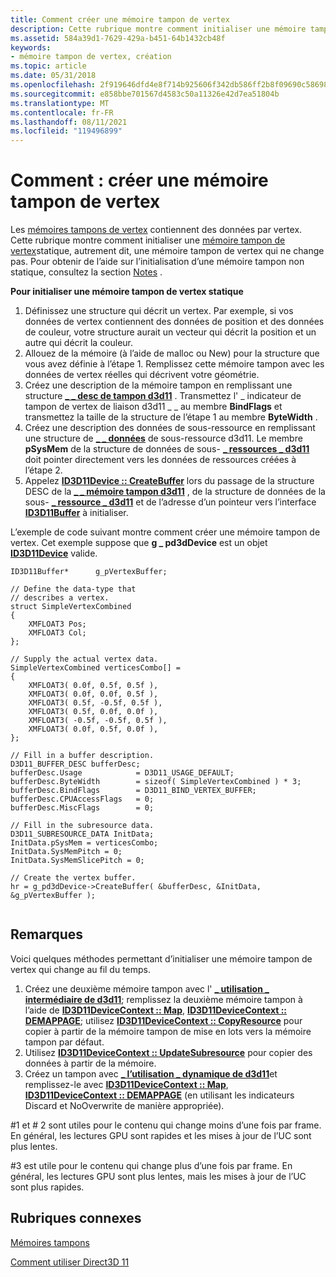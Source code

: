 ```yaml
---
title: Comment créer une mémoire tampon de vertex
description: Cette rubrique montre comment initialiser une mémoire tampon de vertex statique, autrement dit, une mémoire tampon de vertex qui ne change pas.
ms.assetid: 584a39d1-7629-429a-b451-64b1432cb48f
keywords:
- mémoire tampon de vertex, création
ms.topic: article
ms.date: 05/31/2018
ms.openlocfilehash: 2f919646dfd4e8f714b925606f342db586ff2b8f09690c58698b7dab2635159e
ms.sourcegitcommit: e858bbe701567d4583c50a11326e42d7ea51804b
ms.translationtype: MT
ms.contentlocale: fr-FR
ms.lasthandoff: 08/11/2021
ms.locfileid: "119496899"
---
```

# <a name="how-to-create-a-vertex-buffer"></a>Comment : créer une mémoire tampon de vertex

Les [mémoires tampons de vertex](overviews-direct3d-11-resources-buffers-intro.md) contiennent des données par vertex. Cette rubrique montre comment initialiser une [mémoire tampon de vertex](overviews-direct3d-11-resources-buffers-intro.md)statique, autrement dit, une mémoire tampon de vertex qui ne change pas. Pour obtenir de l’aide sur l’initialisation d’une mémoire tampon non statique, consultez la section [Notes](#remarks) .

**Pour initialiser une mémoire tampon de vertex statique**

1.  Définissez une structure qui décrit un vertex. Par exemple, si vos données de vertex contiennent des données de position et des données de couleur, votre structure aurait un vecteur qui décrit la position et un autre qui décrit la couleur.
2.  Allouez de la mémoire (à l’aide de malloc ou New) pour la structure que vous avez définie à l’étape 1. Remplissez cette mémoire tampon avec les données de vertex réelles qui décrivent votre géométrie.
3.  Créez une description de la mémoire tampon en remplissant une structure [**\_ \_ desc de tampon d3d11**](/windows/desktop/api/D3D11/ns-d3d11-d3d11_buffer_desc) . Transmettez l' \_ indicateur de tampon de vertex de liaison d3d11 \_ \_ au membre **BindFlags** et transmettez la taille de la structure de l’étape 1 au membre **ByteWidth** .
4.  Créez une description des données de sous-ressource en remplissant une structure de [**\_ \_ données**](/windows/desktop/api/D3D11/ns-d3d11-d3d11_subresource_data) de sous-ressource d3d11. Le membre **pSysMem** de la structure de données de sous- [**\_ ressources \_ d3d11**](/windows/desktop/api/D3D11/ns-d3d11-d3d11_subresource_data) doit pointer directement vers les données de ressources créées à l’étape 2.
5.  Appelez [**ID3D11Device :: CreateBuffer**](/windows/desktop/api/D3D11/nf-d3d11-id3d11device-createbuffer) lors du passage de la structure DESC de la [**\_ \_ mémoire tampon d3d11**](/windows/desktop/api/D3D11/ns-d3d11-d3d11_buffer_desc) , de la structure de données de la sous- [**\_ ressource \_ d3d11**](/windows/desktop/api/D3D11/ns-d3d11-d3d11_subresource_data) et de l’adresse d’un pointeur vers l’interface [**ID3D11Buffer**](/windows/desktop/api/D3D11/nn-d3d11-id3d11buffer) à initialiser.

L’exemple de code suivant montre comment créer une mémoire tampon de vertex. Cet exemple suppose que **g \_ pd3dDevice** est un objet [**ID3D11Device**](/windows/desktop/api/D3D11/nn-d3d11-id3d11device) valide.


```
ID3D11Buffer*      g_pVertexBuffer;

// Define the data-type that
// describes a vertex.
struct SimpleVertexCombined
{
    XMFLOAT3 Pos;  
    XMFLOAT3 Col;  
};

// Supply the actual vertex data.
SimpleVertexCombined verticesCombo[] =
{
    XMFLOAT3( 0.0f, 0.5f, 0.5f ),
    XMFLOAT3( 0.0f, 0.0f, 0.5f ),
    XMFLOAT3( 0.5f, -0.5f, 0.5f ),
    XMFLOAT3( 0.5f, 0.0f, 0.0f ),
    XMFLOAT3( -0.5f, -0.5f, 0.5f ),
    XMFLOAT3( 0.0f, 0.5f, 0.0f ),
};

// Fill in a buffer description.
D3D11_BUFFER_DESC bufferDesc;
bufferDesc.Usage            = D3D11_USAGE_DEFAULT;
bufferDesc.ByteWidth        = sizeof( SimpleVertexCombined ) * 3;
bufferDesc.BindFlags        = D3D11_BIND_VERTEX_BUFFER;
bufferDesc.CPUAccessFlags   = 0;
bufferDesc.MiscFlags        = 0;

// Fill in the subresource data.
D3D11_SUBRESOURCE_DATA InitData;
InitData.pSysMem = verticesCombo;
InitData.SysMemPitch = 0;
InitData.SysMemSlicePitch = 0;

// Create the vertex buffer.
hr = g_pd3dDevice->CreateBuffer( &bufferDesc, &InitData, &g_pVertexBuffer );
    
```



## <a name="remarks"></a>Remarques

Voici quelques méthodes permettant d’initialiser une mémoire tampon de vertex qui change au fil du temps.

1.  Créez une deuxième mémoire tampon avec l' [**\_ utilisation \_ intermédiaire de d3d11**](/windows/desktop/api/D3D11/ne-d3d11-d3d11_usage); remplissez la deuxième mémoire tampon à l’aide de [**ID3D11DeviceContext :: Map**](/windows/desktop/api/D3D11/nf-d3d11-id3d11devicecontext-map), [**ID3D11DeviceContext :: DEMAPPAGE**](/windows/desktop/api/D3D11/nf-d3d11-id3d11devicecontext-unmap); utilisez [**ID3D11DeviceContext :: CopyResource**](/windows/desktop/api/D3D11/nf-d3d11-id3d11devicecontext-copyresource) pour copier à partir de la mémoire tampon de mise en lots vers la mémoire tampon par défaut.
2.  Utilisez [**ID3D11DeviceContext :: UpdateSubresource**](/windows/desktop/api/D3D11/nf-d3d11-id3d11devicecontext-updatesubresource) pour copier des données à partir de la mémoire.
3.  Créez un tampon avec [**\_ l’utilisation \_ dynamique de d3d11**](/windows/desktop/api/D3D11/ne-d3d11-d3d11_usage)et remplissez-le avec [**ID3D11DeviceContext :: Map**](/windows/desktop/api/D3D11/nf-d3d11-id3d11devicecontext-map), [**ID3D11DeviceContext :: DEMAPPAGE**](/windows/desktop/api/D3D11/nf-d3d11-id3d11devicecontext-unmap) (en utilisant les indicateurs Discard et NoOverwrite de manière appropriée).

\#1 et \# 2 sont utiles pour le contenu qui change moins d’une fois par frame. En général, les lectures GPU sont rapides et les mises à jour de l’UC sont plus lentes.

\#3 est utile pour le contenu qui change plus d’une fois par frame. En général, les lectures GPU sont plus lentes, mais les mises à jour de l’UC sont plus rapides.

## <a name="related-topics"></a>Rubriques connexes

<dl> <dt>

[Mémoires tampons](overviews-direct3d-11-resources-buffers.md)
</dt> <dt>

[Comment utiliser Direct3D 11](how-to-use-direct3d-11.md)
</dt> </dl>

 

 




